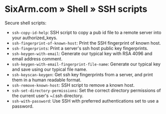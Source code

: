 # SixArm.com » Shell » SSH scripts

Secure shell scripts:

  * `ssh-copy-id-help`: SSH script to copy a pub id file to a remote server into your authorized_keys.
  * `ssh-fingerprint-of-known-host`: Print the SSH fingerprint of known host.
  * `ssh-fingerprints`: Print a server's ssh host public key fingerprints.
  * `ssh-keygen-with-email`: Generate our typical key with RSA 4096 and email address comment.
  * `ssh-keygen-with-email-fingerprint-file-name`: Generate our typical key and save using our typical file name.
  * `ssh-keyscan-keygen`: Get ssh key fingerprints from a server, and print them in a human readable format.
  * `ssh-remove-known-host`: SSH script to remove a known host.
  * `ssh-set-directory-permissions`: Set the correct directory permissions of the current user's ~/.ssh directory.
  * `ssh-with-password`: Use SSH with preferred authentications set to use a password.
